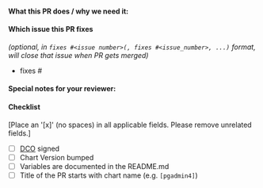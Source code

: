 #### What this PR does / why we need it:

#### Which issue this PR fixes
*(optional, in `fixes #<issue number>(, fixes #<issue_number>, ...)` format, will close that issue when PR gets merged)*
  - fixes #

#### Special notes for your reviewer:

#### Checklist
[Place an '[x]' (no spaces) in all applicable fields. Please remove unrelated fields.]
- [ ] [DCO](https://github.com/helm/charts/blob/master/CONTRIBUTING.md#sign-your-work) signed
- [ ] Chart Version bumped
- [ ] Variables are documented in the README.md
- [ ] Title of the PR starts with chart name (e.g. `[pgadmin4]`)
